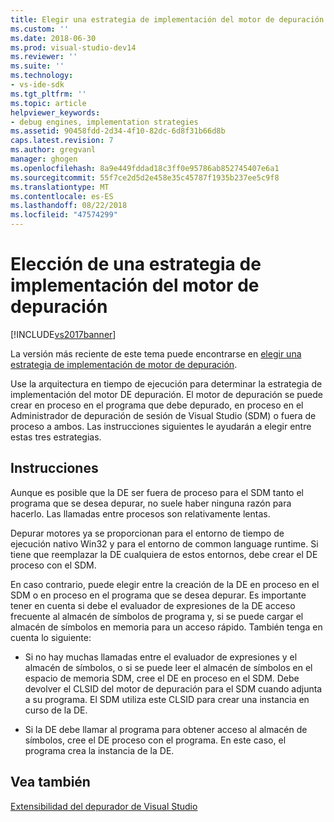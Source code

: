 ```yaml
---
title: Elegir una estrategia de implementación del motor de depuración | Microsoft Docs
ms.custom: ''
ms.date: 2018-06-30
ms.prod: visual-studio-dev14
ms.reviewer: ''
ms.suite: ''
ms.technology:
- vs-ide-sdk
ms.tgt_pltfrm: ''
ms.topic: article
helpviewer_keywords:
- debug engines, implementation strategies
ms.assetid: 90458fdd-2d34-4f10-82dc-6d8f31b66d8b
caps.latest.revision: 7
ms.author: gregvanl
manager: ghogen
ms.openlocfilehash: 8a9e449fddad18c3ff0e95786ab852745407e6a1
ms.sourcegitcommit: 55f7ce2d5d2e458e35c45787f1935b237ee5c9f8
ms.translationtype: MT
ms.contentlocale: es-ES
ms.lasthandoff: 08/22/2018
ms.locfileid: "47574299"
---
```

# <a name="choosing-a-debug-engine-implementation-strategy"></a>Elección de una estrategia de implementación del motor de depuración
[!INCLUDE[vs2017banner](../../includes/vs2017banner.md)]

La versión más reciente de este tema puede encontrarse en [elegir una estrategia de implementación de motor de depuración](https://docs.microsoft.com/visualstudio/extensibility/debugger/choosing-a-debug-engine-implementation-strategy).  
  
Use la arquitectura en tiempo de ejecución para determinar la estrategia de implementación del motor DE depuración. El motor de depuración se puede crear en proceso en el programa que debe depurado, en proceso en el Administrador de depuración de sesión de Visual Studio (SDM) o fuera de proceso a ambos. Las instrucciones siguientes le ayudarán a elegir entre estas tres estrategias.  
  
## <a name="guidelines"></a>Instrucciones  
 Aunque es posible que la DE ser fuera de proceso para el SDM tanto el programa que se desea depurar, no suele haber ninguna razón para hacerlo. Las llamadas entre procesos son relativamente lentas.  
  
 Depurar motores ya se proporcionan para el entorno de tiempo de ejecución nativo Win32 y para el entorno de common language runtime. Si tiene que reemplazar la DE cualquiera de estos entornos, debe crear el DE proceso con el SDM.  
  
 En caso contrario, puede elegir entre la creación de la DE en proceso en el SDM o en proceso en el programa que se desea depurar. Es importante tener en cuenta si debe el evaluador de expresiones de la DE acceso frecuente al almacén de símbolos de programa y, si se puede cargar el almacén de símbolos en memoria para un acceso rápido. También tenga en cuenta lo siguiente:  
  
-   Si no hay muchas llamadas entre el evaluador de expresiones y el almacén de símbolos, o si se puede leer el almacén de símbolos en el espacio de memoria SDM, cree el DE en proceso en el SDM. Debe devolver el CLSID del motor de depuración para el SDM cuando adjunta a su programa. El SDM utiliza este CLSID para crear una instancia en curso de la DE.  
  
-   Si la DE debe llamar al programa para obtener acceso al almacén de símbolos, cree el DE proceso con el programa. En este caso, el programa crea la instancia de la DE.  
  
## <a name="see-also"></a>Vea también  
 [Extensibilidad del depurador de Visual Studio](../../extensibility/debugger/visual-studio-debugger-extensibility.md)

